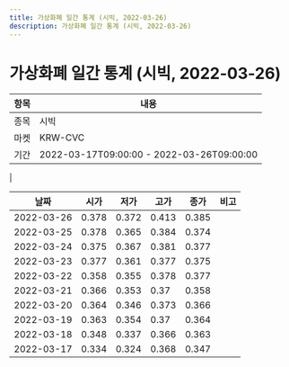 ```yaml
---
title: 가상화폐 일간 통계 (시빅, 2022-03-26)
description: 가상화폐 일간 통계 (시빅, 2022-03-26)
---
```


가상화폐 일간 통계 (시빅, 2022-03-26)
===

|항목|내용|
|--|--|
|종목|시빅|
|마켓|KRW-CVC|\i|종류|일 단위 캔들|
|기간|2022-03-17T09:00:00 - 2022-03-26T09:00:00
|

|날짜|시가|저가|고가|종가|비고|
|--|--|--|--|--|--|
|2022-03-26|0.378|0.372|0.413|0.385|    |
|2022-03-25|0.378|0.365|0.384|0.374|    |
|2022-03-24|0.375|0.367|0.381|0.377|    |
|2022-03-23|0.377|0.361|0.377|0.375|    |
|2022-03-22|0.358|0.355|0.378|0.377|    |
|2022-03-21|0.366|0.353|0.37|0.358|    |
|2022-03-20|0.364|0.346|0.373|0.366|    |
|2022-03-19|0.363|0.354|0.37|0.364|    |
|2022-03-18|0.348|0.337|0.366|0.363|    |
|2022-03-17|0.334|0.324|0.368|0.347|    |
